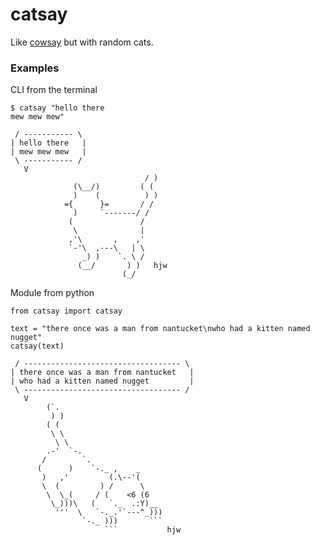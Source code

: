 # catsay

Like [cowsay](https://github.com/VaasuDevanS/cowsay-python) but with random cats.

### Examples

CLI from the terminal

```
$ catsay "hello there
mew mew mew"

 / ----------- \
| hello there   |
| mew mew mew   |
 \ ----------- /
   V
                              / )
              (\__/)         ( (
              )    (          ) )
            ={      }=       / /
              )     `-------/ /
             (               /
              \              |
             ,'\       ,    ,'
             `-'\  ,---\   | \
                _) )    `. \ /
               (__/       ) )   hjw
                         (_/
```

Module from python

````
from catsay import catsay

text = "there once was a man from nantucket\nwho had a kitten named nugget"
catsay(text)

 / ----------------------------------- \
| there once was a man from nantucket   |
| who had a kitten named nugget         |
 \ ----------------------------------- /
   V
        (`.
         ) )
        ( (
         \ \
          \ \
        .-'  `-.
       /        `.
      (      )    `-._ ,    _
       )   ,'         (.\--'(
       \  (         ) /      \
        \  \_(     / (    <6 (6
         \_)))\   (   `._  .:Y)__
          '''  \   `-._.'`---^_)))
                `-._ )))       ```
                     ```           hjw
````
